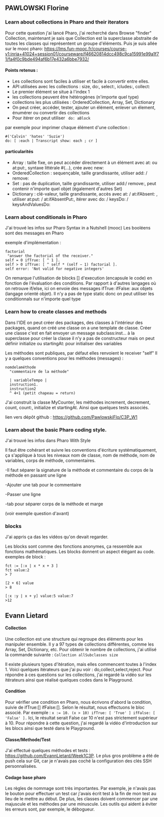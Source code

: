 ## PAWLOWSKI Florine 

### Learn about collections in Pharo and their iterators
Pour cette question j'ai lancé Pharo, j'ai recherché dans Browse "finder" Collection, maintenant je sais que Collection est
la superclasse abstraite de toutes les classes qui représentent un groupe d'éléments. 
Puis je suis allée sur le mooc pharo: 
https://lms.fun-mooc.fr/courses/course-v1:inria+41024+session01/courseware/f46620814dcc498c9ca15991e99a1f71/fa4f0c9bde494af6b17e432a6bbe7932/

#### Points retenus : 
- Les collections sont faciles à utiliser et facile à convertir entre elles.
- API utilisées avec les collections : size, do:, select:, icludes:, collect:
- Le premier élément se situe à l'index 1
- les collections peuvent être hétérogènes (n'importe quel type)
- collections les plus utilisées : OrderedCollection, Array, Set, Dictionary
- On peut créer, accéder, tester, ajouter un élément, enlever un élement, énumérer ou convertir des collections
- Pour itérer on peut utiliser  ``` do: aBlock```

par exemple pour imprimer chaque élément d'une collection :
  
 ```
#('Calvin' 'hates' 'Suzie')
do: [ :each | Transcript show: each ; cr ]
```
#### particularités 
-  Array : taille fixe, on peut accéder directement à un élément avec at: ou at:put:, syntaxe littérale #(...), crée avec new:
-  OrderedCollection : sequençable, taille grandissante, utiliser add: / remove: 
-  Set : pas de duplication, taille grandissante, utiliser add:/ remove:, peut contenir n'importe quel objet (également d'autres Set)
-  Dictionary : clé-valeur, taille grandissante, accès avec at: / at:ifAbsent: , utiliser at:put: / at:ifAbsentPut:, itérer avec do: / keysDo: / keysAndValuesDo:

### Learn about conditionals in Pharo 

J'ai trouvé les infos sur Pharo Syntax in a Nutshell (mooc)
Les booléens sont des messages en Pharo

exemple d'implémentation : 

 ```
factorial
  "answer the factorial of the receiver."
self = 0 ifTrue: [ ^ 1 ].
self > 0 ifTrue: [ ^ self * (self − 1) factorial ].
self error: 'Not valid for negative integers'
```
On remarque l'utilisation de blocks [] d'execution (encapsule le code) en fonction de l'évaluation des conditions.
Par rapport à d'autres langages où on retrouve if/else, ici on envoie des messages ifTrue: ifFalse: aux objets (langage orienté objet).
Il n'y a pas de type static donc on peut utiliser les conditionnals sur n'importe quel type

### Learn how to create classes and methods
Dans l'IDE on peut créer des packages, des classes à l'intérieur des packages, quand on créé une classe on a une template de classe. 
Créer une classe c'est en fait envoyer un message subclass:inst... à la superclasse pour créer la classe
il n'y a pas de constructeur mais on peut définir initialize ou startingAt: pour initialiser des variables

Les méthodes sont publiques, par défaut elles renvoient le receiver "self"
Il y a quelques conventions pour les méthodes (messages) : 
```
nomdelaméthode
  "commentaire de la méthode"

  | variableTempo |
  instruction1.
  instruction2
  ^ 4+1 (petit chapeau = return)
```
J'ai construit la classe MyCounter, les méthodes increment, decrement, count, count:, initialize et startingAt. Ainsi que quelques tests associés.

lien vers dépôt github : https://github.com/PawlowskiFlo/C3P_W1

### Learn about the basic Pharo coding style.
J'ai trouvé les infos dans Pharo With Style 

Il faut être cohérant et suivre les conventions d'écriture systématiquement, ça s'applique à tous les niveaux 
nom de classe, nom de méthode, nom de variables, corps de méthode, commentaires.

-Il faut séparer la signature de la méthode et commentaire du corps de la méthode en passant une ligne

-Ajouter une tab pour le commentaire

-Passer une ligne

-tab pour séparer corps de la méthode et marge

(voir exemple question d'avant)

### blocks 
J'ai appris ça das les vidéos qu'on devait regarder. 

Les blocks sont comme des fonctions anonymes, ça ressemble aux fonctions mathématiques. 
Les blocks donnent un aspect élégant au code. 
exemples de block : 
```
fct := [:x | x * x + 3 ]
fct value:2
> 7

[2 + 6] value
> 8

[:x :y | x + y] value:5 value:7
>12

```

## Evann Lietard
#### Collection
Une collection est une structure qui regroupe des éléments pour les manipuler ensemble.  Il y a 97 types de collections différentes, comme les Array, Set, Dictionary, etc. Pour obtenir le nombre de collections, j'ai utilisé la commande suivante :
```Collection allSubclasses size```

Il existe plusieurs types d'itération, mais elles commencent toutes à l'index 1. Voici quelques itérateurs que j'ai pu voir : do,collect,select,reject.
Pour répondre à ces questions sur les collections, j'ai regardé la vidéo sur les itérateurs ainsi que réalisé quelques codes dans le Playground.

#### Condition
Pour vérifier une condition en Pharo, nous écrivons d'abord la condition, suivie de ifTrue:[] ifFalse:[]. Selon le résultat, nous effectuons le bloc associé. Par exemple :
 ``` x := 10. (x > 10) ifTrue: [ 'True' ] ifFalse: [ 'False' ]. ``` 
Ici, le résultat serait False car 10 n'est pas strictement supérieur à 10. Pour répondre à cette question, j'ai regardé la vidéo d'introduction sur les blocs ainsi que testé dans le Playground.

#### Classe/Methode/Test
J'ai effectué quelques méthodes et tests : https://github.com/EvannLietard/Week1C3P. Le plus gros problème a été de push cela sur Git, car je n'avais pas coché la configuration des clés SSH personnalisées.

#### Codage base pharo
Les règles de nommage sont très importantes. Par exemple, je n'avais pas le bouton pour effectuer un test car j'avais écrit test à la fin de mon test au lieu de le mettre au début. De plus, les classes doivent commencer par une majuscule et les méthodes par une minuscule. Les outils qui aident à éviter les erreurs sont, par exemple, le débogueur.


